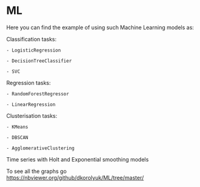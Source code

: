 # ML
Here you can find the example of using such Machine Learning models as:

Classification tasks:

	- LogisticRegression
 
 	- DecisionTreeClassifier
  
  	- SVC
   
Regression tasks:

	- RandomForestRegressor
 
 	- LinearRegression
  
Clusterisation tasks:

	- KMeans
 
 	- DBSCAN
  
  	- AgglomerativeClustering

Time series with Holt and Exponential smoothing models
   
To see all the graphs go https://nbviewer.org/github/dkorolyuk/ML/tree/master/
